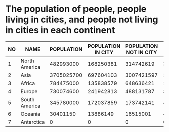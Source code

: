 # The population of people, people living in cities, and people not living in cities in each continent
| NO | NAME | POPULATION | POPULATION IN CITY | POPULATION NOT IN CITY | POPULATION IN CITY PERCENTAGE | POPULATION NOT IN CITY |
| --- | --- |--- |--- |--- | --- |--- |
| 1 | North America | 482993000 | 168250381 | 314742619 | 34.834999084472656 | 65.16500091552734 |
| 2 | Asia | 3705025700 | 697604103 | 3007421597 | 18.82859992980957 | 81.17140197753906 |
| 3 | Africa | 784475000 | 135838579 | 648636421 | 17.315900802612305 | 82.68409729003906 |
| 4 | Europe | 730074600 | 241942813 | 488131787 | 33.13949966430664 | 66.8604965209961 |
| 5 | South America | 345780000 | 172037859 | 173742141 | 49.75360107421875 | 50.24639892578125 |
| 6 | Oceania | 30401150 | 13886149 | 16515001 | 45.67639923095703 | 54.32360076904297 |
| 7 | Antarctica | 0 | 0 | 0 | 0.0 | 0.0 |
